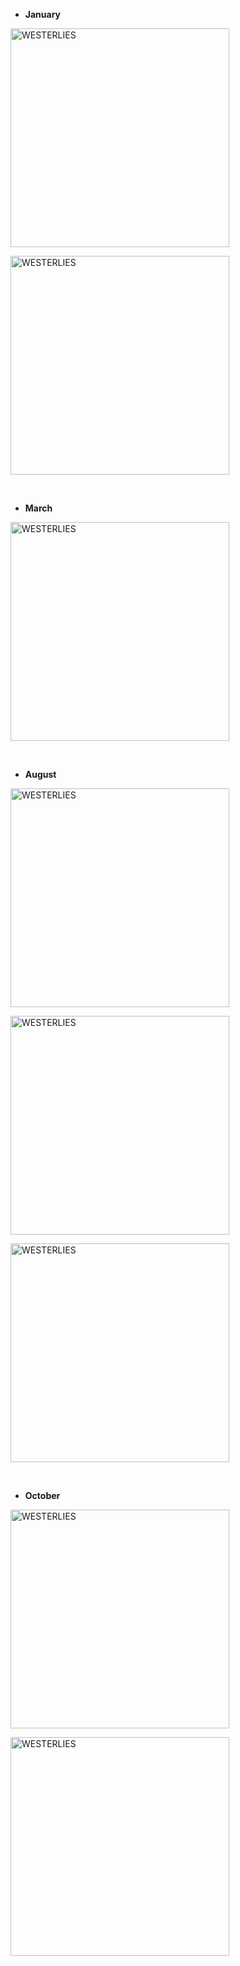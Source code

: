 + **January**

<a href="https://ucarecdn.com/be47a165-cdaa-4f46-90a5-0c862b92da65/2011011.jpg
" target="_blank" rel="noopener noreferrer"><img src="https://ucarecdn.com/be47a165-cdaa-4f46-90a5-0c862b92da65/-/preview/600x600/-/quality/smart_retina/-/format/auto/
" alt="WESTERLIES" width="350"></a>

<a href="https://ucarecdn.com/c683d851-db88-45f9-838c-86f45f9c5e29/2011012.jpg
" target="_blank" rel="noopener noreferrer"><img src="https://ucarecdn.com/c683d851-db88-45f9-838c-86f45f9c5e29/-/preview/600x600/-/quality/smart_retina/-/format/auto/
" alt="WESTERLIES" width="350"></a>

<br>

+ **March**

<a href="https://ucarecdn.com/ea0c57e4-c3f9-4070-99b8-17288747d9bf/201103.jpg
" target="_blank" rel="noopener noreferrer"><img src="https://ucarecdn.com/ea0c57e4-c3f9-4070-99b8-17288747d9bf/-/preview/600x600/-/quality/smart_retina/-/format/auto/
" alt="WESTERLIES" width="350"></a>

<br>

+ **August**

<a href="https://ucarecdn.com/23d29cdf-03d4-4e24-afd8-63a27a5481fb/2011081.JPG
" target="_blank" rel="noopener noreferrer"><img src="https://ucarecdn.com/23d29cdf-03d4-4e24-afd8-63a27a5481fb/-/preview/600x600/-/quality/smart_retina/-/format/auto/
" alt="WESTERLIES" width="350"></a>

<a href="https://ucarecdn.com/2097346e-fa31-4dfe-8b4e-9e87cc0c3d9e/2011082.JPG
" target="_blank" rel="noopener noreferrer"><img src="https://ucarecdn.com/2097346e-fa31-4dfe-8b4e-9e87cc0c3d9e/-/preview/600x600/-/quality/smart_retina/-/format/auto/
" alt="WESTERLIES" width="350"></a>

<a href="https://ucarecdn.com/5ff11170-a38c-4720-89a3-5a23a06daf82/2011083.JPG
" target="_blank" rel="noopener noreferrer"><img src="https://ucarecdn.com/5ff11170-a38c-4720-89a3-5a23a06daf82/-/preview/600x600/-/quality/smart_retina/-/format/auto/
" alt="WESTERLIES" width="350"></a>

<br>

+ **October**

<a href="https://ucarecdn.com/004d71ff-4aaf-40d8-bafb-00160cccc437/2011101.JPG
" target="_blank" rel="noopener noreferrer"><img src="https://ucarecdn.com/004d71ff-4aaf-40d8-bafb-00160cccc437/-/preview/600x600/-/quality/smart_retina/-/format/auto/
" alt="WESTERLIES" width="350"></a>

<a href="https://ucarecdn.com/fcf79c6a-feeb-4ed5-bec9-b950216a63cd/2011102.JPG
" target="_blank" rel="noopener noreferrer"><img src="https://ucarecdn.com/fcf79c6a-feeb-4ed5-bec9-b950216a63cd/-/preview/600x600/-/quality/smart_retina/-/format/auto/
" alt="WESTERLIES" width="350"></a>


